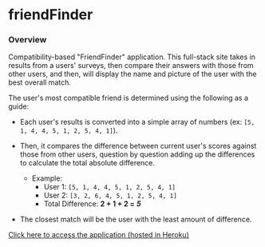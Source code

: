 # friendFinder

### Overview

Compatibility-based "FriendFinder" application. This full-stack site takes in results from a users' surveys, then compare their answers with those from other users, and then, will display the name and picture of the user with the best overall match.

The user's most compatible friend is determined using the following as a guide:

   * Each user's results is converted into a simple array of numbers (ex: `[5, 1, 4, 4, 5, 1, 2, 5, 4, 1]`).
   * Then, it compares the difference between current user's scores against those from other users, question by question adding up the differences to calculate the total absolute difference.
   
     * Example:
       * User 1: `[5, 1, 4, 4, 5, 1, 2, 5, 4, 1]`
       * User 2: `[3, 2, 6, 4, 5, 1, 2, 5, 4, 1]`
       * Total Difference: **2 + 1 + 2 =** **_5_**

   * The closest match will be the user with the least amount of difference.
   
   [Click here to access the application (hosted in Heroku)](https://secure-escarpment-67865.herokuapp.com/)
